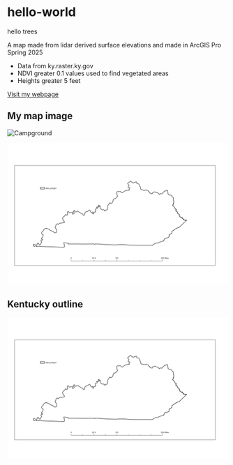 # hello-world
hello trees

A map made from lidar derived surface elevations and made in ArcGIS Pro Spring 2025

* Data from ky.raster.ky.gov
* NDVI greater 0.1 values used to find vegetated areas
* Heights greater 5 feet

[Visit my webpage](#)
## My map image

![Campground](https://live.staticflickr.com/3485/3720141971_324155f776_z.jpg)

![Kentucky outline](ky-outline.jpg)

## Kentucky outline

![Kentucky outline](ky-outline.jpg)

